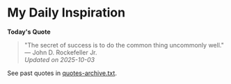 # My Daily Inspiration

**Today's Quote**  
> "The secret of success is to do the common thing uncommonly well." — John D. Rockefeller Jr.  
*Updated on 2025-10-03*

See past quotes in [quotes-archive.txt](quotes-archive.txt).